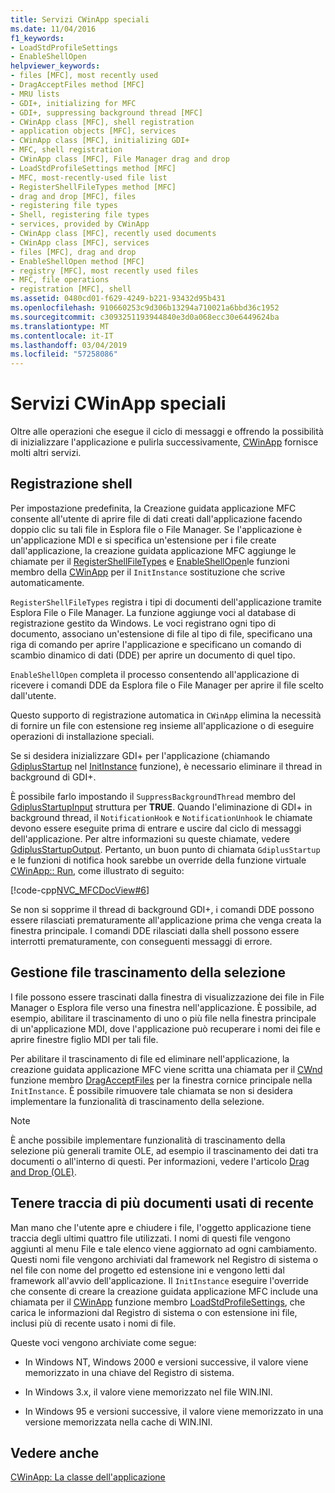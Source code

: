 ```yaml
---
title: Servizi CWinApp speciali
ms.date: 11/04/2016
f1_keywords:
- LoadStdProfileSettings
- EnableShellOpen
helpviewer_keywords:
- files [MFC], most recently used
- DragAcceptFiles method [MFC]
- MRU lists
- GDI+, initializing for MFC
- GDI+, suppressing background thread [MFC]
- CWinApp class [MFC], shell registration
- application objects [MFC], services
- CWinApp class [MFC], initializing GDI+
- MFC, shell registration
- CWinApp class [MFC], File Manager drag and drop
- LoadStdProfileSettings method [MFC]
- MFC, most-recently-used file list
- RegisterShellFileTypes method [MFC]
- drag and drop [MFC], files
- registering file types
- Shell, registering file types
- services, provided by CWinApp
- CWinApp class [MFC], recently used documents
- CWinApp class [MFC], services
- files [MFC], drag and drop
- EnableShellOpen method [MFC]
- registry [MFC], most recently used files
- MFC, file operations
- registration [MFC], shell
ms.assetid: 0480cd01-f629-4249-b221-93432d95b431
ms.openlocfilehash: 910660253c9d306b13294a710021a6bbd36c1952
ms.sourcegitcommit: c3093251193944840e3d0a068ecc30e6449624ba
ms.translationtype: MT
ms.contentlocale: it-IT
ms.lasthandoff: 03/04/2019
ms.locfileid: "57258086"
---
```

# <a name="special-cwinapp-services"></a>Servizi CWinApp speciali

Oltre alle operazioni che esegue il ciclo di messaggi e offrendo la possibilità di inizializzare l'applicazione e pulirla successivamente, [CWinApp](../mfc/reference/cwinapp-class.md) fornisce molti altri servizi.

##  <a name="_core_shell_registration"></a> Registrazione shell

Per impostazione predefinita, la Creazione guidata applicazione MFC consente all'utente di aprire file di dati creati dall'applicazione facendo doppio clic su tali file in Esplora file o File Manager. Se l'applicazione è un'applicazione MDI e si specifica un'estensione per i file create dall'applicazione, la creazione guidata applicazione MFC aggiunge le chiamate per il [RegisterShellFileTypes](../mfc/reference/cwinapp-class.md#registershellfiletypes) e [EnableShellOpen](../mfc/reference/cwinapp-class.md#enableshellopen)le funzioni membro della [CWinApp](../mfc/reference/cwinapp-class.md) per il `InitInstance` sostituzione che scrive automaticamente.

`RegisterShellFileTypes` registra i tipi di documenti dell'applicazione tramite Esplora File o File Manager. La funzione aggiunge voci al database di registrazione gestito da Windows. Le voci registrano ogni tipo di documento, associano un'estensione di file al tipo di file, specificano una riga di comando per aprire l'applicazione e specificano un comando di scambio dinamico di dati (DDE) per aprire un documento di quel tipo.

`EnableShellOpen` completa il processo consentendo all'applicazione di ricevere i comandi DDE da Esplora file o File Manager per aprire il file scelto dall'utente.

Questo supporto di registrazione automatica in `CWinApp` elimina la necessità di fornire un file con estensione reg insieme all'applicazione o di eseguire operazioni di installazione speciali.

Se si desidera inizializzare GDI+ per l'applicazione (chiamando [GdiplusStartup](/windows/desktop/api/gdiplusinit/nf-gdiplusinit-gdiplusstartup) nel [InitInstance](../mfc/reference/cwinapp-class.md#initinstance) funzione), è necessario eliminare il thread in background di GDI+.

È possibile farlo impostando il `SuppressBackgroundThread` membro del [GdiplusStartupInput](/windows/desktop/api/gdiplusinit/ns-gdiplusinit-gdiplusstartupinput) struttura per **TRUE**. Quando l'eliminazione di GDI+ in background thread, il `NotificationHook` e `NotificationUnhook` le chiamate devono essere eseguite prima di entrare e uscire dal ciclo di messaggi dell'applicazione. Per altre informazioni su queste chiamate, vedere [GdiplusStartupOutput](/windows/desktop/api/gdiplusinit/ns-gdiplusinit-gdiplusstartupoutput). Pertanto, un buon punto di chiamata `GdiplusStartup` e le funzioni di notifica hook sarebbe un override della funzione virtuale [CWinApp:: Run](../mfc/reference/cwinapp-class.md#run), come illustrato di seguito:

[!code-cpp[NVC_MFCDocView#6](../mfc/codesnippet/cpp/special-cwinapp-services_1.cpp)]

Se non si sopprime il thread di background GDI+, i comandi DDE possono essere rilasciati prematuramente all'applicazione prima che venga creata la finestra principale. I comandi DDE rilasciati dalla shell possono essere interrotti prematuramente, con conseguenti messaggi di errore.

##  <a name="_core_file_manager_drag_and_drop"></a> Gestione file trascinamento della selezione

I file possono essere trascinati dalla finestra di visualizzazione dei file in File Manager o Esplora file verso una finestra nell'applicazione. È possibile, ad esempio, abilitare il trascinamento di uno o più file nella finestra principale di un'applicazione MDI, dove l'applicazione può recuperare i nomi dei file e aprire finestre figlio MDI per tali file.

Per abilitare il trascinamento di file ed eliminare nell'applicazione, la creazione guidata applicazione MFC viene scritta una chiamata per il [CWnd](../mfc/reference/cwnd-class.md) funzione membro [DragAcceptFiles](../mfc/reference/cwnd-class.md#dragacceptfiles) per la finestra cornice principale nella `InitInstance`. È possibile rimuovere tale chiamata se non si desidera implementare la funzionalità di trascinamento della selezione.

> [!NOTE]
>  È anche possibile implementare funzionalità di trascinamento della selezione più generali tramite OLE, ad esempio il trascinamento dei dati tra documenti o all'interno di questi. Per informazioni, vedere l'articolo [Drag and Drop (OLE)](../mfc/drag-and-drop-ole.md).

##  <a name="_core_keeping_track_of_the_most_recently_used_documents"></a> Tenere traccia di più documenti usati di recente

Man mano che l'utente apre e chiudere i file, l'oggetto applicazione tiene traccia degli ultimi quattro file utilizzati. I nomi di questi file vengono aggiunti al menu File e tale elenco viene aggiornato ad ogni cambiamento. Questi nomi file vengono archiviati dal framework nel Registro di sistema o nel file con nome del progetto ed estensione ini e vengono letti dal framework all'avvio dell'applicazione. Il `InitInstance` eseguire l'override che consente di creare la creazione guidata applicazione MFC include una chiamata per il [CWinApp](../mfc/reference/cwinapp-class.md) funzione membro [LoadStdProfileSettings](../mfc/reference/cwinapp-class.md#loadstdprofilesettings), che carica le informazioni dal Registro di sistema o con estensione ini file, inclusi più di recente usato i nomi di file.

Queste voci vengono archiviate come segue:

- In Windows NT, Windows 2000 e versioni successive, il valore viene memorizzato in una chiave del Registro di sistema.

- In Windows 3.x, il valore viene memorizzato nel file WIN.INI.

- In Windows 95 e versioni successive, il valore viene memorizzato in una versione memorizzata nella cache di WIN.INI.

## <a name="see-also"></a>Vedere anche

[CWinApp: La classe dell'applicazione](../mfc/cwinapp-the-application-class.md)
